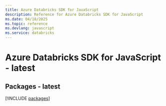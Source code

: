 ```yaml
---
title: Azure Databricks SDK for JavaScript
description: Reference for Azure Databricks SDK for JavaScript
ms.date: 04/18/2025
ms.topic: reference
ms.devlang: javascript
ms.service: databricks
---
```

# Azure Databricks SDK for JavaScript - latest
## Packages - latest
[!INCLUDE [packages](databricks-index.md)]